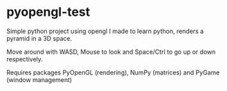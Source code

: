 # pyopengl-test
Simple python project using opengl I made to learn python, renders a pyramid in a 3D space.

Move around with WASD, Mouse to look and Space/Ctrl to go up or down respectively.

Requires packages PyOpenGL (rendering), NumPy (matrices) and PyGame (window management)